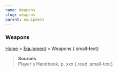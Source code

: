 ```yaml
---
name: Weapons
slug: weapons
parent: equipment
---
```

### Weapons
[Home](dm-operations-center) > [Equipment](equipment) > Weapons {.small-text}

> **Sources** <br/>
> Player's Handbook, p. xxx
{.read .small-text}

